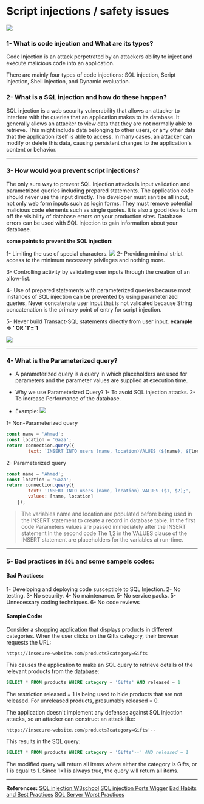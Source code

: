 # Script injections / safety issues
![](https://i.imgur.com/ZGT1KzU.png)

### 1- What is code injection and What are its types?
Code Injection is an attack perpetrated by an attackers ability to inject and execute malicious code into an application.

There are mainly four types of code injections: SQL injection, Script injection, Shell injection, and Dynamic evaluation.


### 2- What is a SQL injection and how do these happen?

SQL injection is a web security vulnerability that allows an attacker to interfere with the queries that an application makes to its database. It generally allows an attacker to view data that they are not normally able to retrieve. This might include data belonging to other users, or any other data that the application itself is able to access. In many cases, an attacker can modify or delete this data, causing persistent changes to the application's content or behavior.

---

### 3- How would you prevent script injections?
The only sure way to prevent SQL Injection attacks is input validation and parametrized queries including prepared statements. The application code should never use the input directly. The developer must sanitize all input, not only web form inputs such as login forms. They must remove potential malicious code elements such as single quotes. It is also a good idea to turn off the visibility of database errors on your production sites. Database errors can be used with SQL Injection to gain information about your database.

 **some points to prevent the SQL injection:**

1- Limiting the use of special characters.
    ![](https://i.imgur.com/hj0queM.png)
2- Providing minimal strict access to the minimum necessary privileges and nothing more.

3- Controlling activity by validating user inputs through the creation of an allow-list.

    
4- Use of prepared statements with parameterized queries because most instances of SQL injection can be prevented by using parameterized queries, Never concatenate user input that is not validated because String concatenation is the primary point of entry for script injection.

5- Never build Transact-SQL statements directly from user input.
**example => ' OR '1'='1**

![](https://i.imgur.com/0mDn22K.png)

---

### 4- What is the Parameterized query?
* A parameterized query is a query in which placeholders are used for parameters and the parameter values are supplied at execution time.

* Why we use Parameterized Query?
1- To avoid SQL injection attacks.
2- To increase Performance of the database.

* Example:
![](https://i.imgur.com/tgRe3jl.png)

1- Non-Parameterized query
```js
const name = 'Ahmed';
const location = 'Gaza';
return connection.query({
        text: `INSERT INTO users (name, location)VALUES (${name}, ${location});`});
```
    
2- Parameterized query

```js
const name = 'Ahmed';
const location = 'Gaza';
return connection.query({
        text: 'INSERT INTO users (name, location) VALUES ($1, $2);',
        values: [name, location]
    });
```
    
> The variables name and location are populated before being used in the INSERT statement to create a record in database table. 
In the first code Parameters values are passed immediately after the INSERT statement
In the second code The $1,$2 in the VALUES clause of the INSERT statement are placeholders for the variables at run-time.

---

### 5- Bad practices in `SQL` and some sampels codes:
#### Bad Practices:

1- Developing and deploying code susceptible to SQL Injection.
2- No testing.
3- No security.
4- No maintenance.
5- No service packs.
5- Unnecessary coding techniques.
6- No code reviews

#### Sample Code:

Consider a shopping application that displays products in different categories. When the user clicks on the Gifts category, their browser requests the URL:

```
https://insecure-website.com/products?category=Gifts
```

This causes the application to make an SQL query to retrieve details of the relevant products from the database:

```sql
SELECT * FROM products WHERE category = 'Gifts' AND released = 1
```
The restriction released = 1 is being used to hide products that are not released. For unreleased products, presumably released = 0.

The application doesn't implement any defenses against SQL injection attacks, so an attacker can construct an attack like:

```
https://insecure-website.com/products?category=Gifts'--
```

This results in the SQL query:

```sql
SELECT * FROM products WHERE category = 'Gifts'--' AND released = 1
```
The modified query will return all items where either the category is Gifts, or 1 is equal to 1. Since 1=1 is always true, the query will return all items.

---
**References:**
[SQL injection W3school](https://www.w3schools.com/sql/sql_injection.asp)
[SQL injection Ports Wigger](https://portswigger.net/web-security/sql-injection)
[Bad Habits and Best Practices](https://sqlblog.org/bad-habits)
[SQL Server Worst Practices](https://www.mssqltips.com/sqlservertip/1707/sql-server-worst-practices/)
